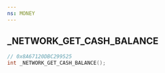 ```yaml
---
ns: MONEY
---
```

## _NETWORK_GET_CASH_BALANCE

```c
// 0x8A67120DBC299525
int _NETWORK_GET_CASH_BALANCE();
```

